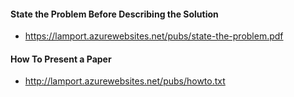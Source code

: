 
#### State the Problem Before Describing the Solution

- https://lamport.azurewebsites.net/pubs/state-the-problem.pdf

#### How To Present a Paper

- http://lamport.azurewebsites.net/pubs/howto.txt

